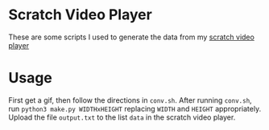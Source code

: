 # Scratch Video Player

These are some scripts I used to generate the data from my [scratch video player](https://scratch.mit.edu/projects/1028446845/)


# Usage
First get a gif, then follow the directions in `conv.sh`. After running `conv.sh`, run `python3 make.py WIDTHxHEIGHT` replacing `WIDTH` and `HEIGHT` appropriately. Upload the file `output.txt` to the list `data` in the scratch video player. 
